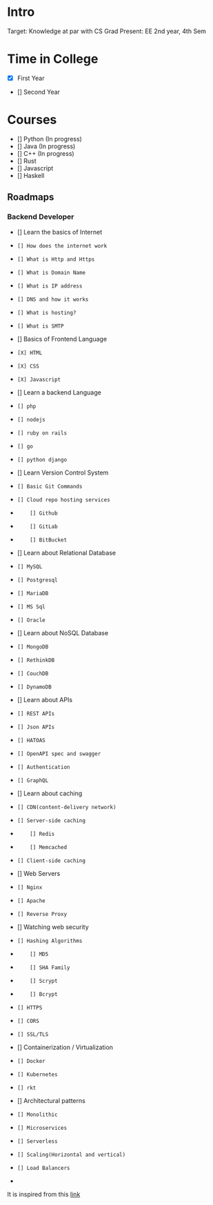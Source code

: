 # Intro

Target: Knowledge at par with CS Grad
Present: EE 2nd year, 4th Sem


# Time in College

- [X] First Year
- [] Second Year

# Courses

- [] Python (In progress)
- [] Java (In progress)
- [] C++ (In progress)
- [] Rust
- [] Javascript
- [] Haskell


## Roadmaps

### Backend Developer
- [] Learn the basics of Internet
-     [] How does the internet work
-     [] What is Http and Https
-     [] What is Domain Name
-     [] What is IP address
-     [] DNS and how it works
-     [] What is hosting?
-     [] What is SMTP
- [] Basics of Frontend Language
-     [X] HTML
-     [X] CSS
-     [X] Javascript
- [] Learn a backend Language
-     [] php
-     [] nodejs
-     [] ruby on rails
-     [] go
-     [] python django
- [] Learn Version Control System
-     [] Basic Git Commands
-     [] Cloud repo hosting services
-         [] Github
-         [] GitLab
-         [] BitBucket
- [] Learn about Relational Database
-     [] MySQL
-     [] Postgresql
-     [] MariaDB
-     [] MS Sql
-     [] Oracle
- [] Learn about NoSQL Database
-     [] MongoDB
-     [] RethinkDB
-     [] CouchDB
-     [] DynamoDB
- [] Learn about APIs
-     [] REST APIs
-     [] Json APIs
-     [] HATOAS
-     [] OpenAPI spec and swagger
-     [] Authentication
-     [] GraphQL
- [] Learn about caching
-     [] CDN(content-delivery network)
-     [] Server-side caching
-         [] Redis
-         [] Memcached
-     [] Client-side caching
- [] Web Servers
-     [] Nginx
-     [] Apache
-     [] Reverse Proxy
- [] Watching web security
-     [] Hashing Algorithms
-         [] MD5
-         [] SHA Family
-         [] Scrypt
-         [] Bcrypt
-     [] HTTPS
-     [] CORS
-     [] SSL/TLS
- [] Containerization / Virtualization
-     [] Docker
-     [] Kubernetes
-     [] rkt
- [] Architectural patterns
-     [] Monolithic
-     [] Microservices
-     [] Serverless
-     [] Scaling(Horizontal and vertical)
-     [] Load Balancers
-    
It is inspired from this [link](https://teachyourselfcs.com/)
	

